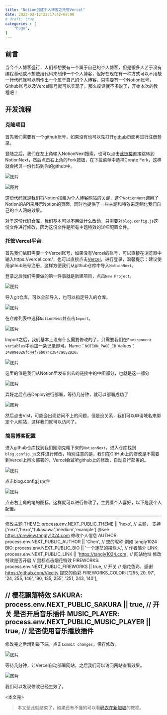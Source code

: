 ```yaml
---
title: "Notion创建个人博客之托管Vercel"
date: 2023-03-12T22:17:42+08:00
# draft: true
categories : [
    "hugo",
]
---
```


## 前言

当今个人博客盛行，人们都想要有一个属于自己的个人博客，但是很多人苦于没有编程基础或不想使用代码来制作一个个人博客，但好在现在有一种方式可以不用敲一行代码就可以制作出一个属于自己的个人博客，只需要有一个Notion账号，Github账号以及Vercel账号就可以实现了。那么废话就不多说了，开始本次的教程吧！

## 开发流程

### 克隆项目

首先我们需要有一个github账号，如果没有也可以先打开[github](https://www.github.com)页面再进行注册登录。

登陆之后，我们在左上角输入NotionNext搜索，也可以点击[此链接](https://github.com/tangly1024/NotionNext)直接跳转到NotionNext，然后点击右上角的Fork按钮，在下拉菜单中选择Create Fork，这样就会拷贝一份代码到你的github中。

![图片](/img/img6/image1.png)

![图片](/img/img6/image2.png)

这份代码就是我们将Notion搭建为个人博客网站的关键，这个`NotionNext`调用了Notion的API来展示Notion的页面，同时也提供了一些主题和特效来定制化我们自己的个人网站效果。

对于这份代码仓库，我们基本可以不用做什么改动，只需要对`blog.config.js`这份文件进行修改，因为这份文件是所有主题特效的详细配置文件。

### 托管Vercel平台

首先我们依旧需要一个Vercel账号，如果没有Vercel的账号，可以直接在浏览器中输入https://vercel.com/，也可以直接点击[Vercel](https://vercel.com/)，进行登录，温馨提示：建议使用github账号注册，这样方便我们从github仓库中导入`NotionNext`。

登录之后我们需要做的第一件事就是新建项目，点击`New Project`，

![图片](/img/img6/image3.png)

导入git仓库，可以全部导入，也可以指定导入的仓库。

![图片](/img/img6/image4.png)

在仓库列表中选择`NotionNext`并点击`Import`。

![图片](/img/img6/image5.png)

Import之后，我们基本上没有什么需要修改的了，只需要我们在`Environment variables`中添加一条记录即可。Name：`NOTION_PAGE_ID` Values：`34889e026fc44f7eb074c3847a052020`。

![图片](/img/img6/image6.png)

这里的值是我们从Notion里发布出去的链接中的中间部分，也就是这一部分

![图片](/img/img6/image7.png)

弄好之后点击Deploy进行部署，等待几分钟，就可以部署成功了

![图片](/img/img6/image8.png)

然后点击Vist，可能会出现访问不上的问题，但是没关系，我们可以申请域名来绑定个人网站，这样我们就可以访问了。

### 简易博客配置

进入github仓库找到我们刚刚克隆下来的`NotionNext`，进入仓库找到`blog.config.js`文件进行修改，特别注意的是，我们在GItHub上的修改是不需要到Vercel上再次部署的，Vercel会监听github上的修改，自动自行部署的。

![图片](/img/img6/image9.png)

点击blog.config.js文件

![图片](/img/img6/image10.png)

点击右上角的笔的图标，这样就可以进行修改了，主要看个人喜好，以下是我个人配置。

---
修改主题
THEME: process.env.NEXT_PUBLIC_THEME || 'hexo', // 主题， 支持 ['next','hexo',"fukasawa','medium','example'] @see https://preview.tangly1024.com
修改个人信息
  AUTHOR: process.env.NEXT_PUBLIC_AUTHOR || 'Chen', // 您的昵称 例如 tangly1024
  BIO: process.env.NEXT_PUBLIC_BIO || '一个迷茫的摆烂人', // 作者简介
  LINK: process.env.NEXT_PUBLIC_LINK || 'https://tangly1024.com', // 网站地址
  修改特效是否开启
    // 鼠标点击烟花特效
  FIREWORKS: process.env.NEXT_PUBLIC_FIREWORKS || true, // 开关
  // 烟花色彩，感谢 https://github.com/Vixcity 提交的色彩
  FIREWORKS_COLOR: ['255, 20, 97', '24, 255, 146', '90, 135, 255', '251, 243, 140'],

  // 樱花飘落特效
  SAKURA: process.env.NEXT_PUBLIC_SAKURA || true, // 开关
  是否开启音乐插件
    MUSIC_PLAYER: process.env.NEXT_PUBLIC_MUSIC_PLAYER || true, // 是否使用音乐播放插件
---

修改完之后滑到最下端，点击`Commit changes`，保存修改。

![图片](/img/img6/image11.png)

等待几分钟，让Vercel自动部署网站，之后我们可以访问网站查看效果。

![图片](/img/img6/image12.png)

我们可以发现修改已经生效了。

<本文完>

> 本文至此就结束了，如果还有不懂的可以看[码农在新加坡](https://www.leftpocket.cn/post/notion/vercel/)的教程。